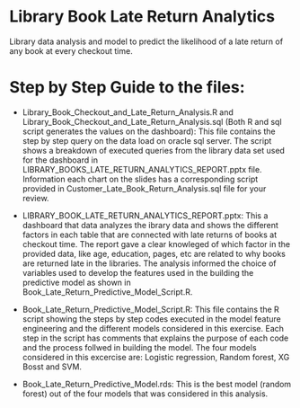 # Library Book Late Return Analytics
Library data analysis and model to predict the likelihood of a late return of any book at every checkout time.


# Step by Step Guide to the files:
- Library_Book_Checkout_and_Late_Return_Analysis.R and Library_Book_Checkout_and_Late_Return_Analysis.sql (Both R and sql script generates the values on the dashboard):
This file contains the step by step query on the data load on oracle sql server.
The script shows a breakdown of executed queries from the library data set used for the dashboard in LIBRARY_BOOKS_LATE_RETURN_ANALYTICS_REPORT.pptx file.
Information each chart on the slides has a corresponding script provided in Customer_Late_Book_Return_Analysis.sql file for your review.

- LIBRARY_BOOK_LATE_RETURN_ANALYTICS_REPORT.pptx:
This a dashboard that data analyzes the ibrary data and shows the different factors in each table that are connected with late returns of books at checkout time.
The report gave a clear knowleged of which factor in the provided data, like age, education, pages, etc are related to why books are returned late in the libraries.
The analysis informed the choice of variables used to develop the features used in the building the predictive model as shown in Book_Late_Return_Predictive_Model_Script.R.

- Book_Late_Return_Predictive_Model_Script.R:
This file contains the R script showing the steps by step codes executed in the model feature engineering and the different models considered in this exercise.
Each step in the script has comments that explains the purpose of each code and the process follwed in building the model. The four models considered in this excercise are:
Logistic regression, Random forest, XG Bosst and SVM.

- Book_Late_Return_Predictive_Model.rds:
This is the best model (random forest) out of the four models that was considered in this analysis.
